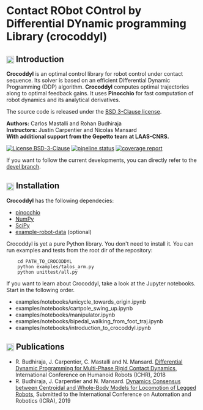 Contact RObot COntrol by Differential DYnamic programming Library (crocoddyl)
===============================================

## <img align="center" height="20" src="https://i.imgur.com/vAYeCzC.png"/> Introduction

**Crocoddyl** is an optimal control library for robot control under contact sequence. Its solver is based on an efficient Differential Dynamic Programming (DDP) algorithm. **Crocoddyl** computes optimal trajectories along to optimal feedback gains. It uses **Pinocchio** for fast computation of robot dynamics and its analytical derivatives.

The source code is released under the [BSD 3-Clause license](LICENSE).

**Authors:** Carlos Mastalli and Rohan Budhiraja <br />
**Instructors:** Justin Carpentier and Nicolas Mansard <br />
**With additional support from the Gepetto team at LAAS-CNRS.**

[![License BSD-3-Clause](https://img.shields.io/badge/license-BSD--3--Clause-blue.svg?style=flat)](https://tldrlegal.com/license/bsd-3-clause-license-%28revised%29#fulltext)
[![pipeline status](https://gepgitlab.laas.fr/loco-3d/cddp/badges/master/pipeline.svg)](https://gepgitlab.laas.fr/loco-3d/cddp/commits/master)
[![coverage report](https://gepgitlab.laas.fr/loco-3d/cddp/badges/master/coverage.svg)](https://gepgitlab.laas.fr/loco-3d/cddp/commits/master)

If you want to follow the current developments, you can directly refer to the [devel branch](https://gepgitlab.laas.fr/loco-3d/cddp/tree/devel).


## <img align="center" height="20" src="https://i.imgur.com/x1morBF.png"/> Installation
**Crocoddyl** has the following dependecies:

* [pinocchio](https://github.com/stack-of-tasks/pinocchio)
* [NumPy](http://www.numpy.org/)
* [SciPy](https://www.scipy.org/)
* [example-robot-data](https://gepgitlab.laas.fr/gepetto/example-robot-data) (optional)

Crocoddyl is yet a pure Python library. You don't need to install it. You can run examples and tests from the root dir of the repository:

		cd PATH_TO_CROCODDYL
		python examples/talos_arm.py
		python unittest/all.py

If you want to learn about Crocoddyl, take a look at the Jupyter notebooks. Start in the following order.
- examples/notebooks/unicycle_towards_origin.ipynb
- examples/notebooks/cartpole_swing_up.ipynb
- examples/notebooks/manipulator.ipynb
- examples/notebooks/bipedal_walking_from_foot_traj.ipynb
- examples/notebooks/introduction_to_crocoddyl.ipynb

## <img align="center" height="20" src="http://www.pvhc.net/img205/oohmbjfzlxapxqbpkawx.png"/> Publications
- R. Budhiraja, J. Carpentier, C. Mastalli and N. Mansard. [Differential Dynamic Programming for Multi-Phase Rigid Contact Dynamics](https://hal.archives-ouvertes.fr/hal-01851596/document), International Conference on Humanoid Robots (ICHR), 2018
- R. Budhiraja, J. Carpentier and N. Mansard. [Dynamics Consensus between Centroidal and Whole-Body Models for Locomotion of Legged Robots](https://hal.laas.fr/hal-01875031/document), Submitted to the International Conference on Automation and Robotics (ICRA), 2019
